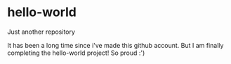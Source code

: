 # hello-world
Just another repository

It has been a long time since i've made this github account. But I am finally completing the hello-world project!
So proud :')
